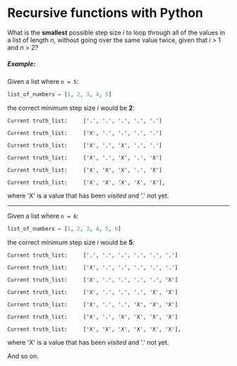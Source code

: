# Recursive functions with Python

What is the **smallest** possible step size _i_ to loop through all of the values in a list of length _n_, without going over the same value twice, given that _i_ > 1 and _n_ > 2?


##### Example:

Given a list where ```n = 5```:
```python
list_of_numbers = [1, 2, 3, 4, 5]
```
the correct minimum step size _i_ would be **2**: 
```
Current truth_list:     ['.', '.', '.', '.', '.']

Current truth_list:     ['X', '.', '.', '.', '.']

Current truth_list:     ['X', '.', 'X', '.', '.']

Current truth_list:     ['X', '.', 'X', '.', 'X']

Current truth_list:     ['X', 'X', 'X', '.', 'X']

Current truth_list:     ['X', 'X', 'X', 'X', 'X'],
```
where 'X' is a value that has been _visited_ and '.' not yet.

---

Given a list where ```n = 6```:

```python
list_of_numbers = [1, 2, 3, 4, 5, 6]
```

the correct minimum step size _i_ would be **5**:

```
Current truth_list:     ['.', '.', '.', '.', '.', '.']

Current truth_list:     ['X', '.', '.', '.', '.', '.']

Current truth_list:     ['X', '.', '.', '.', '.', 'X']

Current truth_list:     ['X', '.', '.', '.', 'X', 'X']

Current truth_list:     ['X', '.', '.', 'X', 'X', 'X']

Current truth_list:     ['X', '.', 'X', 'X', 'X', 'X']

Current truth_list:     ['X', 'X', 'X', 'X', 'X', 'X'],

```
where 'X' is a value that has been _visited_ and '.' not yet.

And so on.